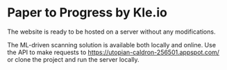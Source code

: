 # Paper to Progress by Kle.io

The website is ready to be hosted on a server without any modifications.

The ML-driven scanning solution is available both locally and online. Use the API to make requests to https://utopian-caldron-256501.appspot.com/ or clone the project and run the server locally. 
